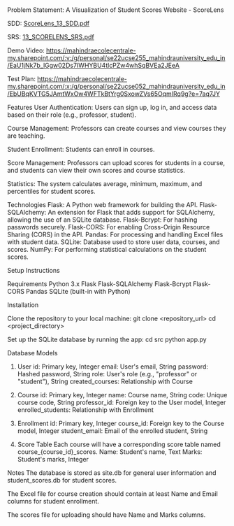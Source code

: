 # 
Problem Statement: A Visualization of Student Scores Website - ScoreLens


SDD:
[ScoreLens_13_SDD.pdf](https://github.com/user-attachments/files/20113756/ScoreLens_13_SDD.pdf)


SRS:
[13_SCORELENS_SRS.pdf](https://github.com/user-attachments/files/20113772/13_SCORELENS_SRS.pdf)


Demo Video:
https://mahindraecolecentrale-my.sharepoint.com/:v:/g/personal/se22ucse255_mahindrauniversity_edu_in/EaU1jNk7b_lGgw02Ds7IWHYBU4tlcPZw4whSqBVEa2JEeA


Test Plan:
https://mahindraecolecentrale-my.sharepoint.com/:x:/g/personal/se22ucse052_mahindrauniversity_edu_in/EbUBqKVTG5JAmtWxOw4WFTkBtYrg0SxowZVs65OqmIRq9g?e=7aq7JY



Features
User Authentication: Users can sign up, log in, and access data based on their role (e.g., professor, student).

Course Management: Professors can create courses and view courses they are teaching.

Student Enrollment: Students can enroll in courses.

Score Management: Professors can upload scores for students in a course, and students can view their own scores and course statistics.

Statistics: The system calculates average, minimum, maximum, and percentiles for student scores.


Technologies
Flask: A Python web framework for building the API.
Flask-SQLAlchemy: An extension for Flask that adds support for SQLAlchemy, allowing the use of an SQLite database.
Flask-Bcrypt: For hashing passwords securely.
Flask-CORS: For enabling Cross-Origin Resource Sharing (CORS) in the API.
Pandas: For processing and handling Excel files with student data.
SQLite: Database used to store user data, courses, and scores.
NumPy: For performing statistical calculations on the student scores.


Setup Instructions

Requirements
Python 3.x
Flask
Flask-SQLAlchemy
Flask-Bcrypt
Flask-CORS
Pandas
SQLite (built-in with Python)


Installation

Clone the repository to your local machine:
git clone <repository_url>
cd <project_directory>


Set up the SQLite database by running the app:
cd src
python app.py


Database Models
1. User
id: Primary key, Integer
email: User's email, String
password: Hashed password, String
role: User's role (e.g., "professor" or "student"), String
created_courses: Relationship with Course


2. Course
id: Primary key, Integer
name: Course name, String
code: Unique course code, String
professor_id: Foreign key to the User model, Integer
enrolled_students: Relationship with Enrollment


3. Enrollment
id: Primary key, Integer
course_id: Foreign key to the Course model, Integer
student_email: Email of the enrolled student, String


4. Score Table
Each course will have a corresponding score table named course_{course_id}_scores.
Name: Student's name, Text
Marks: Student's marks, Integer


Notes
The database is stored as site.db for general user information and student_scores.db for student scores.


The Excel file for course creation should contain at least Name and Email columns for student enrollment.


The scores file for uploading should have Name and Marks columns.








